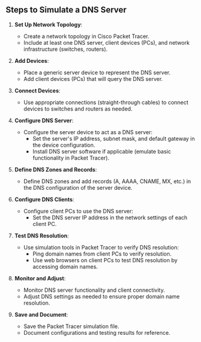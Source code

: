 ## Steps to Simulate a DNS Server

1. **Set Up Network Topology**:
   - Create a network topology in Cisco Packet Tracer.
   - Include at least one DNS server, client devices (PCs), and network infrastructure (switches, routers).

2. **Add Devices**:
   - Place a generic server device to represent the DNS server.
   - Add client devices (PCs) that will query the DNS server.

3. **Connect Devices**:
   - Use appropriate connections (straight-through cables) to connect devices to switches and routers as needed.

4. **Configure DNS Server**:
   - Configure the server device to act as a DNS server:
     - Set the server's IP address, subnet mask, and default gateway in the device configuration.
     - Install DNS server software if applicable (emulate basic functionality in Packet Tracer).

5. **Define DNS Zones and Records**:
   - Define DNS zones and add records (A, AAAA, CNAME, MX, etc.) in the DNS configuration of the server device.

6. **Configure DNS Clients**:
   - Configure client PCs to use the DNS server:
     - Set the DNS server IP address in the network settings of each client PC.

7. **Test DNS Resolution**:
   - Use simulation tools in Packet Tracer to verify DNS resolution:
     - Ping domain names from client PCs to verify resolution.
     - Use web browsers on client PCs to test DNS resolution by accessing domain names.

8. **Monitor and Adjust**:
   - Monitor DNS server functionality and client connectivity.
   - Adjust DNS settings as needed to ensure proper domain name resolution.

9. **Save and Document**:
   - Save the Packet Tracer simulation file.
   - Document configurations and testing results for reference.
